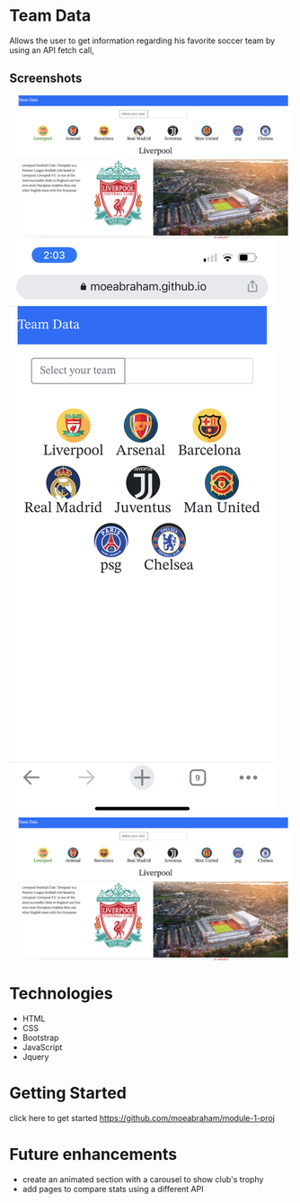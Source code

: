 # Team Data 

Allows the user to get information regarding his favorite soccer team by using an API fetch call,

## Screenshots

![screenshot of wide screen!](./images/proj1.png)
![screenshot of small screen!](./images/proj11.png)
![screenshot of first planning draft!](./images/proj1.png)


# Technologies 

 - HTML
 - CSS
 - Bootstrap
 - JavaScript
 - Jquery 

 # Getting Started
 
  click here to get started  <https://github.com/moeabraham/module-1-proj>

  # Future enhancements

  - create an animated section with a carousel to show club's trophy 
  - add pages to compare stats using a different API


